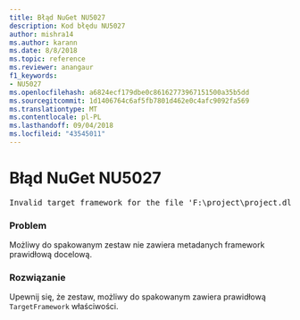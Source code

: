```yaml
---
title: Błąd NuGet NU5027
description: Kod błędu NU5027
author: mishra14
ms.author: karann
ms.date: 8/8/2018
ms.topic: reference
ms.reviewer: anangaur
f1_keywords:
- NU5027
ms.openlocfilehash: a6824ecf179dbe0c86162773967151500a35b5dd
ms.sourcegitcommit: 1d1406764c6af5fb7801d462e0c4afc9092fa569
ms.translationtype: MT
ms.contentlocale: pl-PL
ms.lasthandoff: 09/04/2018
ms.locfileid: "43545011"
---
```

# <a name="nuget-error-nu5027"></a>Błąd NuGet NU5027
<pre>Invalid target framework for the file 'F:\project\project.dll'.</pre>

### <a name="issue"></a>Problem

Możliwy do spakowanym zestaw nie zawiera metadanych framework prawidłową docelową.


### <a name="solution"></a>Rozwiązanie

Upewnij się, że zestaw, możliwy do spakowanym zawiera prawidłową `TargetFramework` właściwości.

